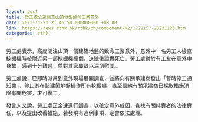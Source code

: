 ```yaml
---
layout: post
title: 勞工處全速調查山頂地盤致命工業意外
date: 2023-11-23 21:46:50.000000000 +08:00
link: https://news.rthk.hk/rthk/ch/component/k2/1729157-20231123.htm
categories: rthk
---
```


勞工處表示，高度關注山頂一個建築地盤的致命工業意外，意外中一名男工人檢查挖掘機時被附近另一部挖掘機撞倒，送院後證實死亡。勞工處對於有工友在意外中身故，感到十分難過，並對其家屬致以深切慰問。

勞工處說，已即時派員到意外現場展開調查，並將向有關承建商發出「暫時停工通知書」，停止其在該建築地盤操作所有挖掘機，直至信納有關承建商已採取措施消除有關危害，才可復工。

發言人又說，勞工處正全速進行調查，以確定意外成因，查找有關持責者的法律責任，以及提出改善措施，若發現有違例事項，定會依法處理。
